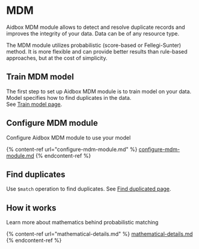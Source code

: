 # MDM

Aidbox MDM module allows to detect and resolve duplicate records and improves the integrity of your data. Data can be of any resource type.

The MDM module utilizes probabilistic (score-based or Fellegi-Sunter) method. It is more flexible and can provide better results than rule-based approaches, but at the cost of simplicity.

## Train MDM model

The first step to set up Aidbox MDM module is to train model on your data. Model specifies how to find duplicates in the data.\
See [Train model page](train-model.md).

## Configure MDM module

Configure Aidbox MDM module to use your model

{% content-ref url="configure-mdm-module.md" %}
[configure-mdm-module.md](configure-mdm-module.md)
{% endcontent-ref %}

## Find duplicates

Use `$match` operation to find duplicates. See [Find duplicated page](find-duplicates-match.md).

## How it works

Learn more about mathematics behind probabilistic matching

{% content-ref url="mathematical-details.md" %}
[mathematical-details.md](mathematical-details.md)
{% endcontent-ref %}

